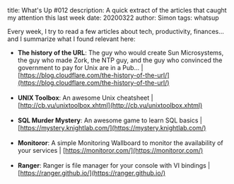 title: What's Up #012
description: A quick extract of the articles that caught my attention this last week
date: 20200322
author: Simon
tags: whatsup

Every week, I try to read a few articles about tech, productivity, finances... and I summarize what I found relevant here:

* __The history of the URL__: The guy who would create Sun Microsystems, the guy who made Zork, the NTP guy, and the guy who convinced the government to pay for Unix are in a Pub... | [https://blog.cloudflare.com/the-history-of-the-url/](https://blog.cloudflare.com/the-history-of-the-url/)
<br></br>
* __UNIX Toolbox__:  An awesome Unix cheatsheet | [http://cb.vu/unixtoolbox.xhtml](http://cb.vu/unixtoolbox.xhtml)
<br></br>
* __SQL Murder Mystery__: An awesome game to learn SQL basics | [https://mystery.knightlab.com/](https://mystery.knightlab.com/)
<br></br>
* __Monitoror__: A simple Monitoring Wallboard to monitor the availability of your services | [https://monitoror.com/](https://monitoror.com/)
<br></br>
* __Ranger__: Ranger is file manager for your console with VI bindings | [https://ranger.github.io/](https://ranger.github.io/)
<br></br>
